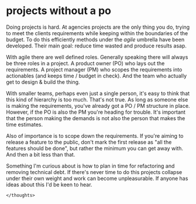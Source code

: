 # projects without a po

Doing projects is hard. At agencies projects are the only thing you do, trying
to meet the clients requirements while keeping within the boundaries of the
budget. To do this efficiently methods under the _agile_ umbrella have been
developed. Their main goal: reduce time wasted and produce results asap.

With agile there are well defined roles. Generally speaking there will always
be three roles in a project. A product owner (PO) who lays out the
requirements. A project manager (PM) who scopes the requirements into
actionables (and keeps time / budget in check). And the team who actually get
to design & build the thing.

With smaller teams, perhaps even just a single person, it's easy to think that
this kind of hierarchy is too much. That's not true. As long as someone else is
making the requirements, you've already got a PO / PM structure in place.
However, if the PO is also the PM you're heading for trouble. It's important
that the person making the demands is not also the person that makes the time
estimates.

Also of importance is to scope down the requirements. If you're aiming to
release a feature to the public, don't mark the first release as "all the
features should be done", but rather the minimum you can get away with. And
then a bit less than that.

Something I'm curious about is how to plan in time for refactoring and removing
technical debt. If there's never time to do this projects collapse under their
own weight and work can become unpleasurable. If anyone has ideas about this
I'd be keen to hear.

`</thoughts>`
